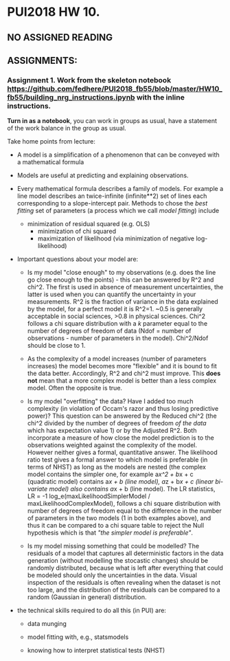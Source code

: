 # PUI2018 HW 10.

## NO ASSIGNED READING

## ASSIGNMENTS:

### Assignment 1. Work from the skeleton notebook https://github.com/fedhere/PUI2018_fb55/blob/master/HW10_fb55/building_nrg_instructions.ipynb with the inline instructions.
**Turn in as a notebook**, you can work in groups as usual, have a statement of the work balance in the group as usual.


Take home points from lecture:

- A model is a simplification of a phenomenon that can be conveyed with a mathematical formula

- Models are useful at predicting and explaining observations.

- Every mathematical formula describes a family of models. For example a line model describes an twice-infinite (infinite**2) set of lines each corresponding to a slope-intercept pair. Methods to chose the _best fitting_ set of parameters (a process which we call _model fitting_) include
  	- minimization of residual squared (e.g. OLS)
	  - minimization of chi squared
	  - maximization of likelihood (via minimization of negative log-likelihood)
	

- Important questions about your model are:

 	- Is my model "close enough" to my observations (e.g. does the line go close enough to the points) - this can be answered by R^2 and chi^2. The first is used in absence of measurement uncertainties, the latter is used when you can quantify the uncertainty in your measurements. R^2 is the fraction of variance in the data explained by the model, for a perfect model it is R^2=1. ~0.5 is generally acceptable in social sciences, >0.8 in physical sciences. Chi^2 follows a chi square distribution with a _k_ parameter equal to the number of degrees of freedom of data (Ndof = number of observations - number of parameters in the model). Chi^2/Ndof should be close to 1.

 	- As the complexity of a model increases (number of parameters increases) the model becomes more "flexible" and it is bound to fit the data better. Accordingly, R^2 and chi^2 must improve. This **does not** mean that a more complex model is better than a less complex model. Often the opposite is true.
 
 	- Is my model "overfitting" the data? Have I added too much complexity (in violation of Occam's razor and thus losing predictive power)? This question can be answered by the Reduced chi^2 (the chi^2 divided by the number of degrees of freedom _of the data_ which has expectation value 1) or by the Adjusted R^2. Both incorporate a measure of how close the model prediction is to the observations weighted against the complexity of the model. However neither gives a formal, quantitative answer.
The likelihood ratio test gives a formal answer to which model is preferable (in terms of NHST) as long as the models are nested (the complex model contains the simpler one, for example a*x^2 + b*x + c (quadratic model) contains a*x + b (line model), a*z + b*x + c  (linear bi-variate model) also contains a*x + b (line model). The LR statistics, LR = -1 log_e(maxLikelihoodSimplerModel / maxLikelihoodComplexModel), follows a chi square distribution with number of degrees of freedom equal to the difference in the number of parameters in the two models (1 in both examples above), and thus it can be compared to a chi square table to reject the Null hypothesis which is that _"the simpler model is preferable"_.

 	- Is my model missing something that could be modelled? The residuals of a model that captures all deterministic factors in the data generation (without modelling the stocastic changes) should be randomly distributed, because what is left after everything that could be modeled should only the uncertainties in the data. Visual inspection of the residuals is often revealing when the dataset is not too large, and the distribution of the residuals can be compared to a random (Gaussian in general) distribution.

- the technical skills required to do all this (in PUI) are: 

	- data munging
	
	- model fitting with, e.g., statsmodels
	
	- knowing how to interpret statistical tests (NHST)
